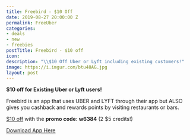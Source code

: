 ```yaml
---
title: Freebird - $10 Off
date: 2019-08-27 20:00:00 Z
permalink: FreeUber
categories:
- deals
- new
- freebies
postTitle: Freebird - $10 off
icon: 
description: "\\$10 Off Uber or Lyft including existing customers!"
image: https://i.imgur.com/btu48AG.jpg
layout: post
---
```


**$10 off for Existing Uber or Lyft users!**

Freebird is an app that uses UBER and LYFT through their app but ALSO gives you cashback and rewards points by visiting restaurants or bars.

[$10 off](https://my.fbird.co/ihjn0yPJqS) with the **promo code: w6384** (2 $5 credits!)


[Download App Here](https://my.fbird.co/ihjn0yPJqS)